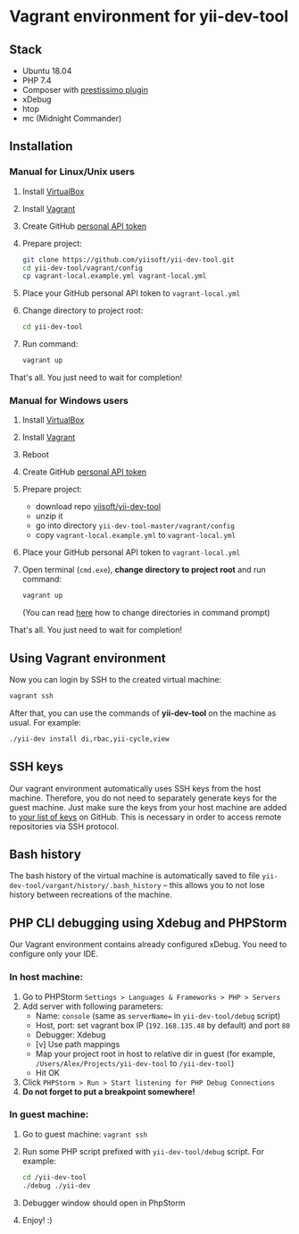 Vagrant environment for yii-dev-tool
====================================

Stack
-----
 
* Ubuntu 18.04 
* PHP 7.4
* Composer with [prestissimo plugin](https://github.com/hirak/prestissimo)
* xDebug
* htop
* mc (Midnight Commander)

Installation
------------

### Manual for Linux/Unix users

1. Install [VirtualBox](https://www.virtualbox.org/wiki/Downloads)
2. Install [Vagrant](https://www.vagrantup.com/downloads.html)
3. Create GitHub [personal API token](https://github.com/blog/1509-personal-api-tokens)
4. Prepare project:
   
   ```bash
   git clone https://github.com/yiisoft/yii-dev-tool.git
   cd yii-dev-tool/vagrant/config
   cp vagrant-local.example.yml vagrant-local.yml
   ```
   
5. Place your GitHub personal API token to `vagrant-local.yml`
6. Change directory to project root:

   ```bash
   cd yii-dev-tool
   ```

7. Run command:

   ```bash
   vagrant up
   ```
   
That's all. You just need to wait for completion! 
   
### Manual for Windows users

1. Install [VirtualBox](https://www.virtualbox.org/wiki/Downloads)
2. Install [Vagrant](https://www.vagrantup.com/downloads.html)
3. Reboot
4. Create GitHub [personal API token](https://github.com/blog/1509-personal-api-tokens)
5. Prepare project:
   * download repo [yiisoft/yii-dev-tool](https://github.com/yiisoft/yii-dev-tool/archive/master.zip)
   * unzip it
   * go into directory `yii-dev-tool-master/vagrant/config`
   * copy `vagrant-local.example.yml` to `vagrant-local.yml`

6. Place your GitHub personal API token to `vagrant-local.yml`
7. Open terminal (`cmd.exe`), **change directory to project root** and run command:

   ```bash
   vagrant up
   ```
   
   (You can read [here](http://www.wikihow.com/Change-Directories-in-Command-Prompt) how to change directories in command prompt) 

That's all. You just need to wait for completion! 


Using Vagrant environment
-------------------------

Now you can login by SSH to the created virtual machine:

```bash
vagrant ssh
```

After that, you can use the commands of **yii-dev-tool** on the machine as usual. 
For example:

```bash
./yii-dev install di,rbac,yii-cycle,view
```


SSH keys
--------

Our vagrant environment automatically uses SSH keys from the host machine. Therefore, you do not need 
to separately generate keys for the guest machine. Just make sure the keys from your host machine are added 
to [your list of keys](https://github.com/settings/keys) on GitHub. This is necessary in order to access 
remote repositories via SSH protocol.


Bash history
------------

The bash history of the virtual machine is automatically saved to file `yii-dev-tool/vargant/history/.bash_history`
– this allows you to not lose history between recreations of the machine.


PHP CLI debugging using Xdebug and PHPStorm
-------------------------------------------

Our Vagrant environment contains already configured xDebug. You need to configure only your IDE.

### In host machine:

1. Go to PHPStorm `Settings > Languages & Frameworks > PHP > Servers`
2. Add server with following parameters:
   * Name: `console` (same as `serverName=` in `yii-dev-tool/debug` script)
   * Host, port: set vagrant box IP (`192.168.135.48` by default) and port `80`
   * Debugger: Xdebug
   * [v] Use path mappings
   * Map your project root in host to relative dir in guest (for example, `/Users/Alex/Projects/yii-dev-tool` to `/yii-dev-tool`)
   * Hit OK
3. Click `PHPStorm > Run > Start listening for PHP Debug Connections`
4. **Do not forget to put a breakpoint somewhere!**

### In guest machine:

1. Go to guest machine: `vagrant ssh`
2. Run some PHP script prefixed with `yii-dev-tool/debug` script. For example:
   
   ```bash
   cd /yii-dev-tool
   ./debug ./yii-dev
   ```

3. Debugger window should open in PhpStorm
4. Enjoy! :)
